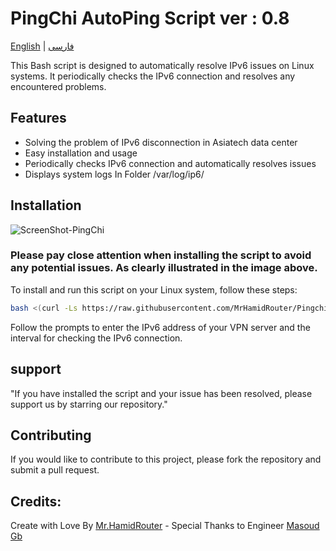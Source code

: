 # PingChi AutoPing Script ver : 0.8

[English](README.md) | [فارسی](README-Fa.md)

This Bash script is designed to automatically resolve IPv6 issues on Linux systems. It periodically checks the IPv6 connection and resolves any encountered problems.

## Features
- Solving the problem of IPv6 disconnection in Asiatech data center
- Easy installation and usage
- Periodically checks IPv6 connection and automatically resolves issues
- Displays system logs In Folder /var/log/ip6/

## Installation

![ScreenShot-PingChi](https://github.com/MrHamidRouter/Pingchi/assets/155462614/6a272d83-bfc5-4d7c-baf7-c3399402923e)

### Please pay close attention when installing the script to avoid any potential issues. As clearly illustrated in the image above.


To install and run this script on your Linux system, follow these steps:

```bash
bash <(curl -Ls https://raw.githubusercontent.com/MrHamidRouter/Pingchi/main/Pingchi.sh)
```
    
Follow the prompts to enter the IPv6 address of your VPN server and the interval for checking the IPv6 connection.

## support
"If you have installed the script and your issue has been resolved, please support us by starring our repository."

## Contributing

If you would like to contribute to this project, please fork the repository and submit a pull request.

## Credits:
Create with Love By [Mr.HamidRouter](https://github.com/MrHamidRouter) - Special Thanks to Engineer [Masoud Gb](https://github.com/masoudgb)
